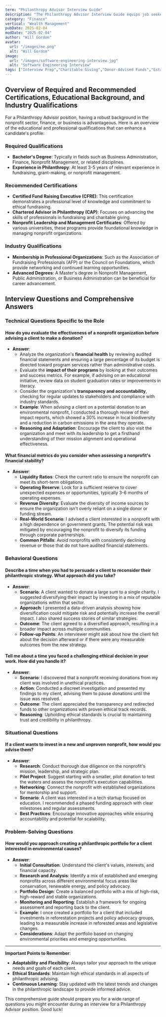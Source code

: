 ```yaml
---
term: "Philanthropy Advisor Interview Guide"
description: "The Philanthropy Advisor Interview Guide equips job seekers with insights into the key competencies and questions typically encountered in interviews for philanthropy advisor roles. Learn how to effectively communicate your expertise in strategic giving, donor relations, and impact assessment. The guide offers tips on showcasing your ability to align philanthropic efforts with organizational goals, preparing you to confidently articulate your value to potential employers."
category: "Finance"
vertical: "Wealth Management"
pubDate: 2025-02-04
modDate: "2025-02-04"
author: "Will Gordon"
avatar: 
  url: "/images/me.png"
  alt: "Will Gordon"
image:
  url: "/images/software-engineering-interview.jpg"
  alt: "Software Engineering Interview"
tags: ["Interview Prep","Charitable Giving","Donor-Advised Funds","Estate Strategy"]
---
```


## Overview of Required and Recommended Certifications, Educational Background, and Industry Qualifications

For a Philanthropy Advisor position, having a robust background in the nonprofit sector, finance, or business is advantageous. Here is an overview of the educational and professional qualifications that can enhance a candidate's profile:

### Required Qualifications
- **Bachelor's Degree**: Typically in fields such as Business Administration, Finance, Nonprofit Management, or related disciplines.
- **Experience in Philanthropy**: At least 3-5 years of relevant experience in fundraising, grant-making, or nonprofit management.

### Recommended Certifications
- **Certified Fund Raising Executive (CFRE)**: This certification demonstrates a professional level of knowledge and commitment to ethical fundraising.
- **Chartered Advisor in Philanthropy (CAP)**: Focuses on advancing the skills of professionals in fundraising and charitable giving.
- **Nonprofit Leadership and Management Certificates**: Offered by various universities, these programs provide foundational knowledge in managing nonprofit organizations.

### Industry Qualifications
- **Membership in Professional Organizations**: Such as the Association of Fundraising Professionals (AFP) or the Council on Foundations, which provide networking and continued learning opportunities.
- **Advanced Degrees**: A Master's degree in Nonprofit Management, Public Administration, or Business Administration can be beneficial for career advancement.

## Interview Questions and Comprehensive Answers

### Technical Questions Specific to the Role

#### How do you evaluate the effectiveness of a nonprofit organization before advising a client to make a donation?

- **Answer**:
  - Analyze the organization's **financial health** by reviewing audited financial statements and ensuring a large percentage of its budget is directed toward program services rather than administrative costs.
  - Evaluate the **impact of their programs** by looking at their outcomes and success metrics. For example, if advising on an educational initiative, review data on student graduation rates or improvements in literacy.
  - Consider the organization's **transparency and accountability**, checking for regular updates to stakeholders and compliance with industry standards.
  - **Example**: When advising a client on a potential donation to an environmental nonprofit, I conducted a thorough review of their impact reports, which showed a 30% increase in local biodiversity and a reduction in carbon emissions in the area they operate.
  - **Reasoning and Adaptation**: Encourage the client to also visit the organization and meet with its leadership to get a firsthand understanding of their mission alignment and operational effectiveness.

#### What financial metrics do you consider when assessing a nonprofit's financial stability?

- **Answer**:
  - **Liquidity Ratios**: Check the current ratio to ensure the nonprofit can meet its short-term obligations.
  - **Operating Reserve**: Look for a sufficient reserve to cover unexpected expenses or opportunities, typically 3-6 months of operating expenses.
  - **Revenue Diversity**: Evaluate the diversity of income sources to ensure the organization isn't overly reliant on a single donor or funding stream.
  - **Real-World Scenario**: I advised a client interested in a nonprofit with a high dependence on government grants. The potential risk was mitigated by encouraging the nonprofit to diversify its funding through corporate partnerships.
  - **Common Pitfalls**: Avoid nonprofits with consistently declining revenue or those that do not have audited financial statements.

### Behavioral Questions

#### Describe a time when you had to persuade a client to reconsider their philanthropic strategy. What approach did you take?

- **Answer**:
  - **Scenario**: A client wanted to donate a large sum to a single charity. I suggested diversifying their impact by investing in a mix of reputable organizations within that sector.
  - **Approach**: I presented a data-driven analysis showing how diversification could mitigate risk and potentially increase the overall impact. I also shared success stories of similar strategies.
  - **Outcome**: The client agreed to a diversified approach, resulting in a broader impact across multiple communities.
  - **Follow-up Points**: An interviewer might ask about how the client felt about the decision afterward or if there were any measurable outcomes from the new strategy.

#### Tell me about a time you faced a challenging ethical decision in your work. How did you handle it?

- **Answer**:
  - **Scenario**: I discovered that a nonprofit receiving donations from my client was involved in unethical practices.
  - **Action**: Conducted a discreet investigation and presented my findings to my client, advising them to pause donations until the issue was resolved.
  - **Outcome**: The client appreciated the transparency and redirected funds to other organizations with proven ethical track records.
  - **Reasoning**: Upholding ethical standards is crucial to maintaining trust and credibility in philanthropy.

### Situational Questions

#### If a client wants to invest in a new and unproven nonprofit, how would you advise them?

- **Answer**:
  - **Research**: Conduct thorough due diligence on the nonprofit's mission, leadership, and strategic plan.
  - **Pilot Project**: Suggest starting with a smaller, pilot donation to test the waters and assess the nonprofit's execution capabilities.
  - **Networking**: Connect the nonprofit with established organizations for mentorship and support.
  - **Scenario**: A client was interested in a tech startup focused on education. I recommended a phased funding approach with clear milestones and regular assessments.
  - **Best Practices**: Encourage innovative approaches while ensuring accountability and potential for scalability.

### Problem-Solving Questions

#### How would you approach creating a philanthropic portfolio for a client interested in environmental causes?

- **Answer**:
  - **Initial Consultation**: Understand the client's values, interests, and financial capacity.
  - **Research and Analysis**: Identify a mix of established and emerging nonprofits across different environmental focus areas like conservation, renewable energy, and policy advocacy.
  - **Portfolio Design**: Create a balanced portfolio with a mix of high-risk, high-reward and stable organizations.
  - **Monitoring and Reporting**: Establish a framework for ongoing assessment and reporting back to the client.
  - **Example**: I once created a portfolio for a client that included investments in reforestation projects and policy advocacy groups, leading to a measurable increase in reforested areas and legislative changes.
  - **Considerations**: Adapt the portfolio based on changing environmental priorities and emerging opportunities.

---

**Important Points to Remember**:
- **Adaptability and Flexibility**: Always tailor your approach to the unique needs and goals of each client.
- **Ethical Standards**: Maintain high ethical standards in all aspects of philanthropic advising.
- **Continuous Learning**: Stay updated with the latest trends and changes in the philanthropic landscape to provide informed advice.

This comprehensive guide should prepare you for a wide range of questions you might encounter during an interview for a Philanthropy Advisor position. Good luck!